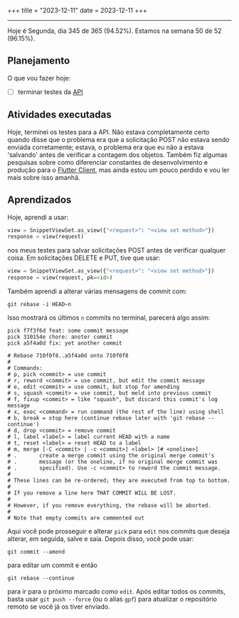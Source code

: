 +++
title = "2023-12-11"
date = 2023-12-11
+++

---

Hoje é Segunda, dia 345 de 365 (94.52%). Estamos na semana 50 de 52 (96.15%).

## Planejamento

O que vou fazer hoje:

- [ ] terminar testes da [API](https://github.com/OmnicodeSolutions/luisa_drf_tutorial)

## Atividades executadas

Hoje, terminei os testes para a API. Não estava completamente certo quando disse que o problema era que a solicitação POST não estava sendo enviada corretamente; estava, o problema era que eu não a estava 'salvando' antes de verificar a contagem dos objetos. Também fiz algumas pesquisas sobre como diferenciar constantes de desenvolvimento e produção para o [Flutter Client](https://github.com/OmnicodeSolutions/luisa_drf_flutter_client), mas ainda estou um pouco perdido e vou ler mais sobre isso amanhã.

## Aprendizados

Hoje, aprendi a usar:

```python
view = SnippetViewSet.as_view({"<request>": "<view set method>"})
response = view(request)
```
nos meus testes para salvar solicitações POST antes de verificar qualquer coisa. Em solicitações DELETE e PUT, tive que usar:

```python
view = SnippetViewSet.as_view({"<request>": "<view set method>"})
response = view(request, pk=<id>)
```
Também aprendi a alterar várias mensagens de commit com:

```shell
git rebase -i HEAD~n
```

Isso mostrará os últimos `n` commits no terminal, parecerá algo assim:

```shell
pick f7f3f6d feat: some commit message
pick 310154e chore: anoter commit
pick a5f4a0d fix: yet another commit

# Rebase 710f0f8..a5f4a0d onto 710f0f8
#
# Commands:
# p, pick <commit> = use commit
# r, reword <commit> = use commit, but edit the commit message
# e, edit <commit> = use commit, but stop for amending
# s, squash <commit> = use commit, but meld into previous commit
# f, fixup <commit> = like "squash", but discard this commit's log message
# x, exec <command> = run command (the rest of the line) using shell
# b, break = stop here (continue rebase later with 'git rebase --continue')
# d, drop <commit> = remove commit
# l, label <label> = label current HEAD with a name
# t, reset <label> = reset HEAD to a label
# m, merge [-C <commit> | -c <commit>] <label> [# <oneline>]
# .       create a merge commit using the original merge commit's
# .       message (or the oneline, if no original merge commit was
# .       specified). Use -c <commit> to reword the commit message.
#
# These lines can be re-ordered; they are executed from top to bottom.
#
# If you remove a line here THAT COMMIT WILL BE LOST.
#
# However, if you remove everything, the rebase will be aborted.
#
# Note that empty commits are commented out
```

Aqui você pode prosseguir e alterar `pick` para `edit` nos commits que deseja alterar, em seguida, salve e saia. Depois disso, você pode usar:

```shell
git commit --amend
```

para editar um commit e então

```shell
git rebase --continue
```

para ir para o próximo marcado como `edit`. Após editar todos os commits, basta usar `git push --force` (ou o alias `gpf`) para atualizar o repositório remoto se você já os tiver enviado.
